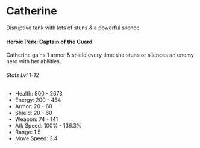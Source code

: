 # Catherine

Disruptive tank with lots of stuns & a powerful silence.

#### Heroic Perk: Captain of the Guard

Catherine gains 1 armor & shield every time she stuns or silences an enemy hero with her abilities.

###### Stats Lvl 1-12

* Health: 800 - 2673
* Energy: 200 - 464
* Armor: 20 - 60
* Shield: 20 - 60
* Weapon: 74 - 141
* Atk Speed: 100% - 136.3%
* Range: 1.5
* Move Speed: 3.4



